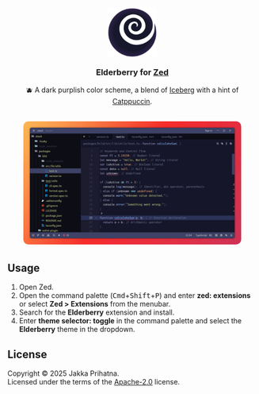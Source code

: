 <h3 align="center">
	<img src="assets/elderberry.png" width="100" alt="Logo" style="margin-bottom:1rem"/><br/>
	Elderberry for <a href="https://zed.dev/" target="_blank" rel="noopener noreferrer">Zed</a>	
</h3>

<p align="center">
  🫐 A dark purplish color scheme, a blend of <a href="https://github.com/efdos/iceberg-zed-theme" target="_blank" rel="noopener noreferrer">Iceberg</a> 
  with a hint of <a href="https://github.com/catppuccin/zed" target="_blank" rel="noopener noreferrer">Catppuccin</a>.
</p>
  
<p align="center" style="margin:2rem">
  <img src="assets/screenshot.png" width="960" style="border-radius:.625rem"/>
</p>

## Usage

1. Open Zed.
2. Open the command palette (<kbd>Cmd</kbd>+<kbd>Shift</kbd>+<kbd>P</kbd>) and enter **zed: extensions** or select **Zed > Extensions** from the menubar.
3. Search for the **Elderberry** extension and install.
4. Enter **theme selector: toggle** in the command palette and select the **Elderberry** theme in the dropdown.

## License

Copyright © 2025 Jakka Prihatna.  
Licensed under the terms of the [Apache-2.0](LICENSE) license.
